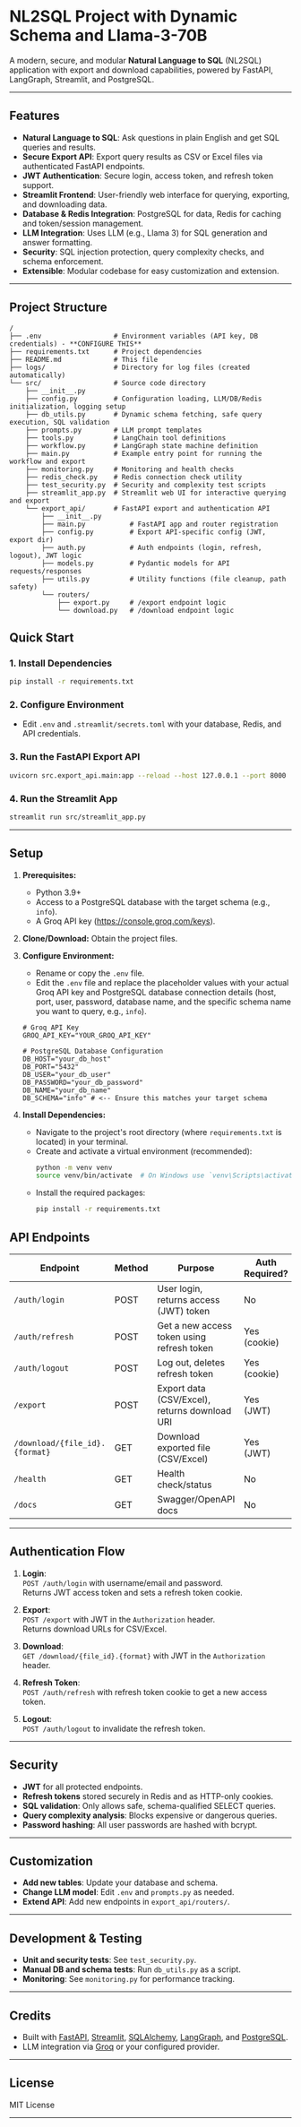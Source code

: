 # NL2SQL Project with Dynamic Schema and Llama-3-70B

A modern, secure, and modular **Natural Language to SQL** (NL2SQL) application with export and download capabilities, powered by FastAPI, LangGraph, Streamlit, and PostgreSQL.

---

## Features

- **Natural Language to SQL**: Ask questions in plain English and get SQL queries and results.
- **Secure Export API**: Export query results as CSV or Excel files via authenticated FastAPI endpoints.
- **JWT Authentication**: Secure login, access token, and refresh token support.
- **Streamlit Frontend**: User-friendly web interface for querying, exporting, and downloading data.
- **Database & Redis Integration**: PostgreSQL for data, Redis for caching and token/session management.
- **LLM Integration**: Uses LLM (e.g., Llama 3) for SQL generation and answer formatting.
- **Security**: SQL injection protection, query complexity checks, and schema enforcement.
- **Extensible**: Modular codebase for easy customization and extension.
---

## Project Structure

```
/
├── .env                  # Environment variables (API key, DB credentials) - **CONFIGURE THIS**
├── requirements.txt      # Project dependencies
├── README.md             # This file
├── logs/                 # Directory for log files (created automatically)
└── src/                  # Source code directory
    ├── __init__.py
    ├── config.py         # Configuration loading, LLM/DB/Redis initialization, logging setup
    ├── db_utils.py       # Dynamic schema fetching, safe query execution, SQL validation
    ├── prompts.py        # LLM prompt templates
    ├── tools.py          # LangChain tool definitions
    ├── workflow.py       # LangGraph state machine definition
    ├── main.py           # Example entry point for running the workflow and export
    ├── monitoring.py     # Monitoring and health checks
    ├── redis_check.py    # Redis connection check utility
    ├── test_security.py  # Security and complexity test scripts
    ├── streamlit_app.py  # Streamlit web UI for interactive querying and export
    └── export_api/       # FastAPI export and authentication API
        ├── __init__.py
        ├── main.py           # FastAPI app and router registration
        ├── config.py         # Export API-specific config (JWT, export dir)
        ├── auth.py           # Auth endpoints (login, refresh, logout), JWT logic
        ├── models.py         # Pydantic models for API requests/responses
        ├── utils.py          # Utility functions (file cleanup, path safety)
        └── routers/
            ├── export.py     # /export endpoint logic
            └── download.py   # /download endpoint logic
```
## Quick Start

### 1. **Install Dependencies**

```bash
pip install -r requirements.txt
```

### 2. **Configure Environment**

- Edit `.env` and `.streamlit/secrets.toml` with your database, Redis, and API credentials.

### 3. **Run the FastAPI Export API**

```bash
uvicorn src.export_api.main:app --reload --host 127.0.0.1 --port 8000
```

### 4. **Run the Streamlit App**

```bash
streamlit run src/streamlit_app.py
```

---

## Setup

1.  **Prerequisites:**
    *   Python 3.9+
    *   Access to a PostgreSQL database with the target schema (e.g., `info`).
    *   A Groq API key (https://console.groq.com/keys).

2.  **Clone/Download:** Obtain the project files.

3.  **Configure Environment:**
    *   Rename or copy the `.env` file.
    *   Edit the `.env` file and replace the placeholder values with your actual Groq API key and PostgreSQL database connection details (host, port, user, password, database name, and the specific schema name you want to query, e.g., `info`).
    ```dotenv
    # Groq API Key
    GROQ_API_KEY="YOUR_GROQ_API_KEY"

    # PostgreSQL Database Configuration
    DB_HOST="your_db_host"
    DB_PORT="5432"
    DB_USER="your_db_user"
    DB_PASSWORD="your_db_password"
    DB_NAME="your_db_name"
    DB_SCHEMA="info" # <-- Ensure this matches your target schema
    ```

4.  **Install Dependencies:**
    *   Navigate to the project's root directory (where `requirements.txt` is located) in your terminal.
    *   Create and activate a virtual environment (recommended):
        ```bash
        python -m venv venv
        source venv/bin/activate  # On Windows use `venv\Scripts\activate`
        ```
    *   Install the required packages:
        ```bash
        pip install -r requirements.txt
        ```


## API Endpoints

| Endpoint                              | Method | Purpose                                      | Auth Required? |
|---------------------------------------|--------|----------------------------------------------|----------------|
| `/auth/login`                         | POST   | User login, returns access (JWT) token       | No             |
| `/auth/refresh`                       | POST   | Get a new access token using refresh token   | Yes (cookie)   |
| `/auth/logout`                        | POST   | Log out, deletes refresh token               | Yes (cookie)   |
| `/export`                             | POST   | Export data (CSV/Excel), returns download URI| Yes (JWT)      |
| `/download/{file_id}.{format}`        | GET    | Download exported file (CSV/Excel)           | Yes (JWT)      |
| `/health`                             | GET    | Health check/status                          | No             |
| `/docs`                               | GET    | Swagger/OpenAPI docs                         | No             |

---

## Authentication Flow

1. **Login**:  
   `POST /auth/login` with username/email and password.  
   Returns JWT access token and sets a refresh token cookie.

2. **Export**:  
   `POST /export` with JWT in the `Authorization` header.  
   Returns download URLs for CSV/Excel.

3. **Download**:  
   `GET /download/{file_id}.{format}` with JWT in the `Authorization` header.

4. **Refresh Token**:  
   `POST /auth/refresh` with refresh token cookie to get a new access token.

5. **Logout**:  
   `POST /auth/logout` to invalidate the refresh token.

---

## Security

- **JWT** for all protected endpoints.
- **Refresh tokens** stored securely in Redis and as HTTP-only cookies.
- **SQL validation**: Only allows safe, schema-qualified SELECT queries.
- **Query complexity analysis**: Blocks expensive or dangerous queries.
- **Password hashing**: All user passwords are hashed with bcrypt.

---

## Customization

- **Add new tables**: Update your database and schema.
- **Change LLM model**: Edit `.env` and `prompts.py` as needed.
- **Extend API**: Add new endpoints in `export_api/routers/`.

---

## Development & Testing

- **Unit and security tests**: See `test_security.py`.
- **Manual DB and schema tests**: Run `db_utils.py` as a script.
- **Monitoring**: See `monitoring.py` for performance tracking.

---

## Credits

- Built with [FastAPI](https://fastapi.tiangolo.com/), [Streamlit](https://streamlit.io/), [SQLAlchemy](https://www.sqlalchemy.org/), [LangGraph](https://github.com/langchain-ai/langgraph), and [PostgreSQL](https://www.postgresql.org/).
- LLM integration via [Groq](https://groq.com/) or your configured provider.

---

## License

MIT License

---



